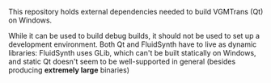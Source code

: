 This repository holds external dependencies needed to build VGMTrans (Qt) on Windows.

While it can be used to build debug builds, it should not be used to set up a development environment.
Both Qt and FluidSynth have to live as dynamic libraries: FluidSynth uses GLib, which can't be built statically on Windows, and static Qt doesn't seem to be well-supported in general (besides producing __extremely large__ binaries)
